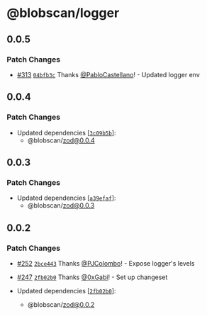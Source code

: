 # @blobscan/logger

## 0.0.5

### Patch Changes

- [#313](https://github.com/Blobscan/blobscan/pull/313) [`04bfb3c`](https://github.com/Blobscan/blobscan/commit/04bfb3cc78ce76f5e08cca1063f33bd6714b7096) Thanks [@PabloCastellano](https://github.com/PabloCastellano)! - Updated logger env

## 0.0.4

### Patch Changes

- Updated dependencies [[`3c09b5b`](https://github.com/Blobscan/blobscan/commit/3c09b5bf8ea854f30a6675b022a87b1a04960bf6)]:
  - @blobscan/zod@0.0.4

## 0.0.3

### Patch Changes

- Updated dependencies [[`a39efaf`](https://github.com/Blobscan/blobscan/commit/a39efafec2732d0ceced9f97fc0d538cf7b0c922)]:
  - @blobscan/zod@0.0.3

## 0.0.2

### Patch Changes

- [#252](https://github.com/Blobscan/blobscan/pull/252) [`2bce443`](https://github.com/Blobscan/blobscan/commit/2bce443401b1875df40298ebd957f86a92539397) Thanks [@PJColombo](https://github.com/PJColombo)! - Expose logger's levels

- [#247](https://github.com/Blobscan/blobscan/pull/247) [`2fb02b0`](https://github.com/Blobscan/blobscan/commit/2fb02b0268e1fcafc10abefb079d822845392d73) Thanks [@0xGabi](https://github.com/0xGabi)! - Set up changeset

- Updated dependencies [[`2fb02b0`](https://github.com/Blobscan/blobscan/commit/2fb02b0268e1fcafc10abefb079d822845392d73)]:
  - @blobscan/zod@0.0.2

